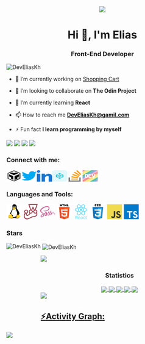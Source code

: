 <div align="center">
  <img height="150" src="https://media.giphy.com/media/qgQUggAC3Pfv687qPC/giphy.gif"  />
</div>


<h1 align="center">Hi 👋, I'm Elias</h1>
<h3 align="center">Front-End Developer</h3>
<p align="left"> <img src="https://komarev.com/ghpvc/?username=DevEliasKh&label=Profile%20views&color=0e75b6&style=flat" alt="DevEliasKh" /> </p>


- 🔭 I’m currently working on [Shopping Cart](https://github.com/DevEliasKh/shopping-cart)
- 👯 I’m looking to collaborate on **The Odin Project**
- 🌱 I’m currently learning **React**

- 📫 How to reach me **DevEliasKh@gamil.com**
- ⚡ Fun fact **I learn programming by myself**

<div> <a href="https://twitter.com/DevEliasKh" target="_blank"><img src="https://img.shields.io/badge/Twitter-1DA1F2?style=for-the-badge&logo=twitter&logoColor=white" target="_blank"></a>
<a href="https://www.linkedin.com/in/DevEliasKh" target="_blank"><img src="https://img.shields.io/badge/LinkedIn-0077B5?style=for-the-badge&logo=linkedin&logoColor=white" target="_blank"></a>
<a href="https://github.com/DevEliasKh" target="_blank"><img src="https://img.shields.io/badge/GitHub-100000?style=for-the-badge&logo=github&logoColor=white" target="_blank"></a>
<a href = "mailto:DevEliasKh@gamil.com"><img src="https://img.shields.io/badge/-Gmail-%23333?style=for-the-badge&logo=gmail&logoColor=white" target="_blank"></a>
</div><h3 align="left">Connect with me:</h3>
<p align="left">
<a href="https://codesandbox.com/DevEliasKh" target="blank"><img align="center" src="https://raw.githubusercontent.com/teamedwardforever/Readme-Generator/71f25dd8b98329b168142a6b782a107b75eab178/svg/Social/codesandbox.svg" alt="DevEliasKh" height="30" width="40" /></a><a href="https://twitter.com/DevEliasKh" target="blank"><img align="center" src="https://raw.githubusercontent.com/teamedwardforever/Readme-Generator/71f25dd8b98329b168142a6b782a107b75eab178/svg/Social/twitter.svg" alt="DevEliasKh" height="30" width="40" /></a><a href="https://linkedin.com/in/DevEliasKh" target="blank"><img align="center" src="https://raw.githubusercontent.com/teamedwardforever/Readme-Generator/71f25dd8b98329b168142a6b782a107b75eab178/svg/Social/linked-in-alt.svg" alt="DevEliasKh" height="30" width="40" /></a><a href="https://codepen.io/DevEliasKh" target="blank"><img align="center" src="https://raw.githubusercontent.com/teamedwardforever/Readme-Generator/71f25dd8b98329b168142a6b782a107b75eab178/svg/Social/codepen.svg" alt="DevEliasKh" height="30" width="40" /></a><a href="https://stackoverflow.com/users/DevEliasKh" target="blank"><img align="center" src="https://raw.githubusercontent.com/teamedwardforever/Readme-Generator/71f25dd8b98329b168142a6b782a107b75eab178/svg/Social/stack-overflow.svg" alt="DevEliasKh" height="30" width="40" /></a><a href="https://dev.to/DevEliasKh" target="blank"><img align="center" src="https://raw.githubusercontent.com/teamedwardforever/Readme-Generator/71f25dd8b98329b168142a6b782a107b75eab178/svg/Social/devto.svg" alt="DevEliasKh" height="30" width="40" /></a></p>

<h3 align="left">Languages and Tools:</h3>
<p align="left">
<img src="https://raw.githubusercontent.com/teamedwardforever/Readme-Generator/71f25dd8b98329b168142a6b782a107b75eab178/svg/Skills/Other/linux-original.svg" alt="Linux" width="40" height="40"/>
<img src="https://raw.githubusercontent.com/teamedwardforever/Readme-Generator/71f25dd8b98329b168142a6b782a107b75eab178/svg/Skills/Testing/jestjsio-icon.svg" alt="Jestjsio" width="40" height="40"/>
<img src="https://raw.githubusercontent.com/teamedwardforever/Readme-Generator/71f25dd8b98329b168142a6b782a107b75eab178/svg/Skills/Frontend/sass-original.svg" alt="Sass" width="40" height="40"/>
<img src="https://raw.githubusercontent.com/teamedwardforever/Readme-Generator/71f25dd8b98329b168142a6b782a107b75eab178/svg/Skills/Frontend/html5-original-wordmark.svg" alt="HTML" width="40" height="40"/>
<img src="https://raw.githubusercontent.com/teamedwardforever/Readme-Generator/71f25dd8b98329b168142a6b782a107b75eab178/svg/Skills/Frontend/react-original-wordmark.svg" alt="React" width="40" height="40"/>
<img src="https://raw.githubusercontent.com/teamedwardforever/Readme-Generator/71f25dd8b98329b168142a6b782a107b75eab178/svg/Skills/Frontend/css3-original-wordmark.svg" alt="Css" width="40" height="40"/>
<img src="https://raw.githubusercontent.com/teamedwardforever/Readme-Generator/71f25dd8b98329b168142a6b782a107b75eab178/svg/Skills/Languages/javascript-original.svg" alt="Javascript" width="40" height="40"/>
<img src="https://raw.githubusercontent.com/teamedwardforever/Readme-Generator/71f25dd8b98329b168142a6b782a107b75eab178/svg/Skills/Languages/typescript-original.svg" alt="Typescript" width="40" height="40"/>
</p>

<h3 align="left">Stars</h3>
<img align="left" height="180em" src="https://github-readme-stats.vercel.app/api/top-langs/?username=DevEliasKh&layout=compact&theme=" alt=DevEliasKh />

<p>&nbsp;<img align="center" height="180em" src="https://github-readme-stats.vercel.app/api?username=DevEliasKh&show_icons=true&locale=en&theme=" alt="DevEliasKh" /></p>

<img src="https://user-images.githubusercontent.com/73097560/115834477-dbab4500-a447-11eb-908a-139a6edaec5c.gif"><h3 align="center">Statistics</h3>
<div align="center">
<a href="https://github.com/DevEliasKh">
<img align="center" src="http://github-profile-summary-cards.vercel.app/api/cards/stats?username=DevEliasKh&theme=2077" height="180em" />
<img align="center" src="http://github-profile-summary-cards.vercel.app/api/cards/most-commit-language?username=DevEliasKh&theme=2077" height="180em" />
<img align="center" src="http://github-profile-summary-cards.vercel.app/api/cards/repos-per-language?username=DevEliasKh&theme=2077" height="180em" />
<img align="center" src="http://github-profile-summary-cards.vercel.app/api/cards/productive-time?username=DevEliasKh&theme=dark" height="180em" />
<img align="center" src="http://github-profile-summary-cards.vercel.app/api/cards/profile-details?username=DevEliasKh&theme=2077" height="180em" />
</div>
<img src="https://user-images.githubusercontent.com/73097560/115834477-dbab4500-a447-11eb-908a-139a6edaec5c.gif"><h2 align="left">⚡Activity Graph:</h2>
<img align="center" src="https://github-readme-activity-graph.vercel.app/graph?username=DevEliasKh&theme=react-dark"/>
